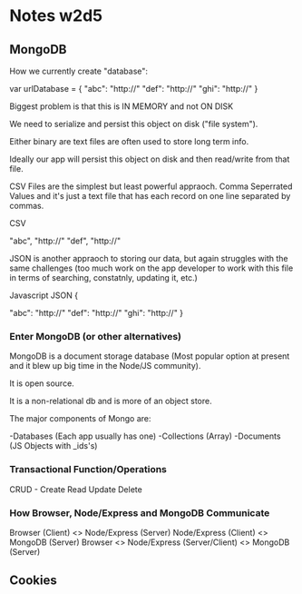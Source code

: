 # Notes w2d5

## MongoDB

How we currently create "database":

var urlDatabase = {
  "abc": "http://"
  "def": "http://"
  "ghi": "http://"
}

Biggest problem is that this is IN MEMORY and not ON DISK

We need to serialize and persist this object on disk ("file system").

Either binary are text files are often used to store long term info.

Ideally our app will persist this object on disk and then read/write from that file.

CSV Files are the simplest but least powerful appraoch.
Comma Seperrated Values and it's just a text file that has each record on one line separated by commas.

CSV

"abc", "http://"
"def", "http://"

JSON is another appraoch to storing our data, but again struggles with the same challenges (too much work on the app developer to work with this file in terms of searching, constatnly, updating it, etc.)

Javascript JSON
{

  "abc": "http://"
  "def": "http://"
  "ghi": "http://"
}


### Enter MongoDB (or other alternatives)

MongoDB is a document storage database (Most popular option at present and it blew up big time in the Node/JS community).

It is open source.

It is a non-relational db and is more of an object store.

The major components of Mongo are:

-Databases (Each app usually has one)
  -Collections (Array)
    -Documents (JS Objects with _ids's)



### Transactional Function/Operations

CRUD - Create Read Update Delete


### How Browser, Node/Express and MongoDB Communicate

Browser (Client) <> Node/Express (Server)
Node/Express (Client) <> MongoDB (Server)
Browser <> Node/Express (Server/Client) <> MongoDB (Server)

## Cookies